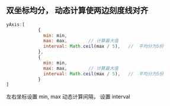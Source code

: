 ## 双坐标均分， 动态计算使两边刻度线对齐
```js
yAxis:[
            {
              min: min,
              max: max,        // 计算最大值
              interval: Math.ceil(max / 5),   //  平均分为5份
            },
            {
              min: min,
              max: max,        // 计算最大值
              interval: Math.ceil(max / 5),   //  平均分为5份
            }
]
```
左右坐标设置 min, max 动态计算间隔， 设置 interval 
